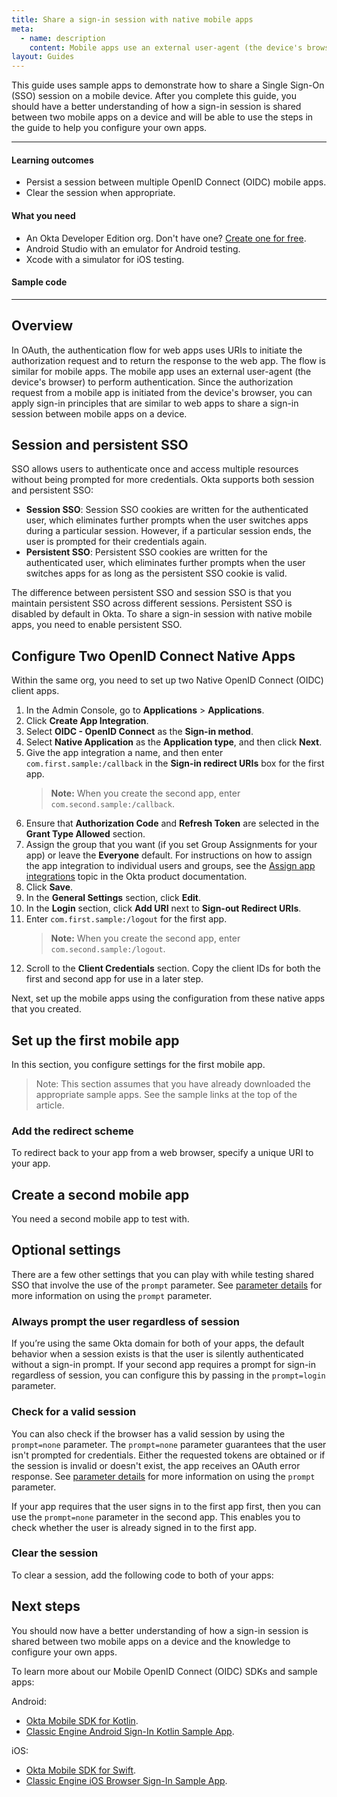 ```yaml
---
title: Share a sign-in session with native mobile apps
meta:
  - name: description
    content: Mobile apps use an external user-agent (the device's browser) to perform authentication. Get information on how you can apply sign-in principles that are similar to web apps to share a sign-in session between mobile apps on a device.
layout: Guides
---
```


<ClassicDocOieVersionNotAvailable />

This guide uses sample apps to demonstrate how to share a Single Sign-On (SSO) session on a mobile device. After you complete this guide, you should have a better understanding of how a sign-in session is shared between two mobile apps on a device and will be able to use the steps in the guide to help you configure your own apps.

<EmbeddedBrowserWarning />

---

#### Learning outcomes

* Persist a session between multiple OpenID Connect (OIDC) mobile apps.
* Clear the session when appropriate.

#### What you need

* An Okta Developer Edition org. Don't have one? [Create one for free](https://developer.okta.com/signup).
* Android Studio with an emulator for Android testing.
* Xcode with a simulator for iOS testing.

#### Sample code

<StackSelector snippet="samplecode" noSelector />

---

## Overview

In OAuth, the authentication flow for web apps uses URIs to initiate the authorization request and to return the response to the web app. The flow is similar for mobile apps. The mobile app uses an external user-agent (the device's browser) to perform authentication. Since the authorization request from a mobile app is initiated from the device's browser, you can apply sign-in principles that are similar to web apps to share a sign-in session between mobile apps on a device.

## Session and persistent SSO

SSO allows users to authenticate once and access multiple resources without being prompted for more credentials. Okta supports both session and persistent SSO:

* **Session SSO**: Session SSO cookies are written for the authenticated user, which eliminates further prompts when the user switches apps during a particular session. However, if a particular session ends, the user is prompted for their credentials again.
* **Persistent SSO**: Persistent SSO cookies are written for the authenticated user, which eliminates further prompts when the user switches apps for as long as the persistent SSO cookie is valid.

The difference between persistent SSO and session SSO is that you maintain persistent SSO across different sessions. Persistent SSO is disabled by default in Okta. To share a sign-in session with native mobile apps, you need to enable persistent SSO.

<StackSelector snippet="enablesso" noSelector />

## Configure Two OpenID Connect Native Apps

Within the same org, you need to set up two Native OpenID Connect (OIDC) client apps.

1. In the Admin Console, go to **Applications** > **Applications**.
1. Click **Create App Integration**.
1. Select **OIDC - OpenID Connect** as the **Sign-in method**.
1. Select **Native Application** as the **Application type**, and then click **Next**.
1. Give the app integration a name, and then enter `com.first.sample:/callback` in the **Sign-in redirect URIs** box for the first app.
    > **Note:** When you create the second app, enter `com.second.sample:/callback`.
1. Ensure that **Authorization Code** and **Refresh Token** are selected in the **Grant Type Allowed** section.
1. Assign the group that you want (if you set Group Assignments for your app) or leave the **Everyone** default. For instructions on how to assign the app integration to individual users and groups, see the [Assign app integrations](https://help.okta.com/okta_help.htm?id=ext_Apps_Apps_Page-assign) topic in the Okta product documentation.
1. Click **Save**.
1. In the **General Settings** section, click **Edit**.
1. In the **Login** section, click **Add URI** next to **Sign-out Redirect URIs**.
1. Enter `com.first.sample:/logout` for the first app.
    > **Note:** When you create the second app, enter `com.second.sample:/logout`.
1. Scroll to the **Client Credentials** section. Copy the client IDs for both the first and second app for use in a later step.

Next, set up the mobile apps using the configuration from these native apps that you created.

## Set up the first mobile app

In this section, you configure settings for the first mobile app.

> Note: This section assumes that you have already downloaded the appropriate sample apps. See the sample links at the top of the article.

<StackSelector snippet="configfile" noSelector />

### Add the redirect scheme

To redirect back to your app from a web browser, specify a unique URI to your app.

<StackSelector snippet="addredirectscheme" noSelector />

## Create a second mobile app

You need a second mobile app to test with.

<StackSelector snippet="createsecondapp" noSelector />

## Optional settings

There are a few other settings that you can play with while testing shared SSO that involve the use of the `prompt` parameter. See [parameter details](https://developer.okta.com/docs/api/openapi/okta-oauth/oauth/tag/CustomAS/#tag/CustomAS/operation/authorizeCustomAS!in=query&path=prompt&t=request) for more information on using the `prompt` parameter.

### Always prompt the user regardless of session

If you’re using the same Okta domain for both of your apps, the default behavior when a session exists is that the user is silently authenticated without a sign-in prompt. If your second app requires a prompt for sign-in regardless of session, you can configure this by passing in the `prompt=login` parameter.

<StackSelector snippet="promptsignin" noSelector />

### Check for a valid session

You can also check if the browser has a valid session by using the `prompt=none` parameter. The `prompt=none` parameter guarantees that the user isn't prompted for credentials. Either the requested tokens are obtained or if the session is invalid or doesn't exist, the app receives an OAuth error response. See [parameter details](https://developer.okta.com/docs/api/openapi/okta-oauth/oauth/tag/CustomAS/#tag/CustomAS/operation/authorizeCustomAS!in=query&path=prompt&t=request) for more information on using the `prompt` parameter.

If your app requires that the user signs in to the first app first, then you can use the `prompt=none` parameter in the second app. This enables you to check whether the user is already signed in to the first app.

<StackSelector snippet="checkvalidsession" noSelector />

### Clear the session

To clear a session, add the following code to both of your apps:

<StackSelector snippet="clearsession" noSelector />

## Next steps

You should now have a better understanding of how a sign-in session is shared between two mobile apps on a device and the knowledge to configure your own apps.

To learn more about our Mobile OpenID Connect (OIDC) SDKs and sample apps:

Android:
- [Okta Mobile SDK for Kotlin](https://github.com/okta/okta-mobile-kotlin).
- [Classic Engine Android Sign-In Kotlin Sample App](https://github.com/okta/samples-android/tree/legacy-samples/sign-in-kotlin).

iOS:
- [Okta Mobile SDK for Swift](https://github.com/okta/okta-mobile-swift).
- [Classic Engine iOS Browser Sign-In Sample App](https://github.com/okta/samples-ios/tree/legacy-samples/browser-sign-in).
